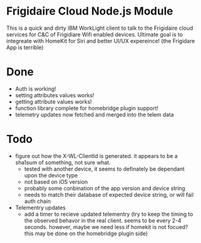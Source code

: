 # Frigidaire Cloud Node.js Module

This is a quick and dirty IBM WorkLight client to talk to the Frigidaire cloud services for C&C of Frigidiare Wifi enabled devices.  Ultimate goal is to integreate with HomeKit for Siri and better UI/UX expereince!  (the Frigidare App is terrible)

# Done
* Auth is working!
* setting attributes values works!
* getting attribute values works!
* function library complete for homebridge plugin support!
* telemetry updates now fetched and merged into the telem data

# Todo
* figure out how the X-WL-ClientId is generated.  it appears to be a sha1sum of something, not sure what.  
  * tested with another device, it seems to definately be dependant upon the device type
  * not based on iOS version
  * probably some conbination of the app version and device string
  * needs to match their database of expected device string, or will fail auth chain
* Telementry updates
  * add a timer to recieve updated telementry (try to keep the timing to the observed behavor in the real client.  seems to be every 2-4 seconds.  however, maybe we need less if homekit is not focued?  this may be done on the homebridge plugin side)
